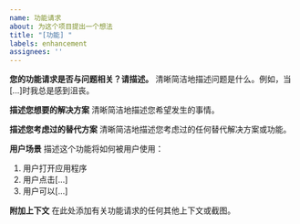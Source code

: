 ```yaml
---
name: 功能请求
about: 为这个项目提出一个想法
title: "[功能] "
labels: enhancement
assignees: ''
---
```


**您的功能请求是否与问题相关？请描述。**
清晰简洁地描述问题是什么。例如，当[...]时我总是感到沮丧。

**描述您想要的解决方案**
清晰简洁地描述您希望发生的事情。

**描述您考虑过的替代方案**
清晰简洁地描述您考虑过的任何替代解决方案或功能。

**用户场景**
描述这个功能将如何被用户使用：
1. 用户打开应用程序
2. 用户点击[...]
3. 用户可以[...]

**附加上下文**
在此处添加有关功能请求的任何其他上下文或截图。 